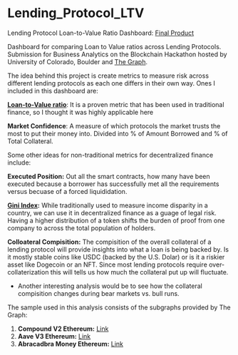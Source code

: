 # Lending_Protocol_LTV

Lending Protocol Loan-to-Value Ratio Dashboard: [Final Product](https://lookerstudio.google.com/reporting/d782e5c1-7f48-4297-86e1-47efb6c0523e)

Dashboard for comparing Loan to Value ratios across Lending Protocols. Submission for Business Analytics on the Blockchain Hackathon hosted by University of Colorado, Boulder and [The Graph](https://thegraph.com/en/).

The idea behind this project is create metrics to measure risk across different lending protocols as each one differs in their own way. Ones I included in this dashboard are:

**[Loan-to-Value ratio](https://www.investopedia.com/terms/m/maximum_loan_to_value_ratio.asp)**: It is a proven metric that has been used in traditional finance, so I thought it was highly applicable here

**Market Confidence**: A measure of which protocols the market trusts the most to put their money into. Divided into % of Amount Borrowed and % of Total Collateral.

Some other ideas for non-traditional metrics for decentralized finance include:

**Executed Position:** Out all the smart contracts, how many have been executed because a borrower has successfully met all the requirements versus becuase of a forced liquididation.

**[Gini Index](https://en.wikipedia.org/wiki/Gini_coefficient):** While traditionally used to measure income disparity in a country, we can use it in decentralized finance as a guage of legal risk. Having a higher distribution of a token shifts the burden of proof from one company to across the total population of holders.

**Colloateral Compisition:** The compisition of the overall collateral of a lending protocol will provide insights into what a loan is being backed by. Is it mostly stable coins like USDC (backed by the U.S. Dolar) or is it a riskier asset like Dogecoin or an NFT. Since most lending protocols require over-collaterization this will tells us how much the collateral put up will fluctuate.
- Another interesting analysis would be to see how the collateral compisition changes during bear markets vs. bull runs.

The sample used in this analysis consists of the subgraphs provided by The Graph:

1) **Compound V2 Ethereum:** [Link](https://thegraph.com/hosted-service/subgraph/messari/compound-v2-ethereum)
2) **Aave V3 Ethereum:** [Link](https://thegraph.com/hosted-service/subgraph/messari/aave-v3-ethereum)
3) **Abracadbra Money Ethereum:** [Link](https://thegraph.com/hosted-service/subgraph/messari/abracadabra-money-ethereum)
